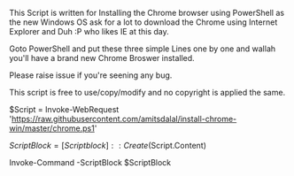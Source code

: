 This Script is written for Installing the Chrome browser using PowerShell as the new Windows OS ask for a lot to download the Chrome using Internet Explorer and Duh :P who likes IE at this day.

Goto PowerShell and put these three simple Lines one by one and wallah you'll have a brand new Chrome Broswer installed.

Please raise issue if you're seening any bug.

This script is free to use/copy/modify and no copyright is applied the same.




$Script = Invoke-WebRequest 'https://raw.githubusercontent.com/amitsdalal/install-chrome-win/master/chrome.ps1'

$ScriptBlock = [Scriptblock]::Create($Script.Content)

Invoke-Command -ScriptBlock $ScriptBlock



